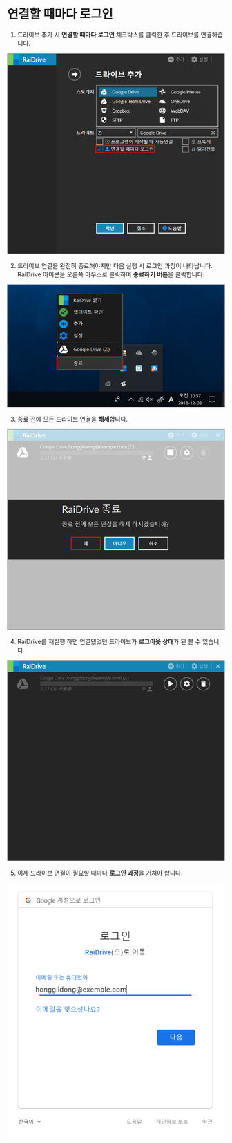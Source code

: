 # 연결할 때마다 로그인


1. 드라이브 추가 시 **연결할 때마다 로그인** 체크박스를 클릭한 후 드라이브를 연결해줍니다.  

![login_checkbox](/login_checkbox.PNG?raw=true)  


2. 드라이브 연결을 완전히 종료해야지만 다음 실행 시 로그인 과정이 나타납니다.  
   RaiDrive 아이콘을 오른쪽 마우스로 클릭하여 **종료하기 버튼**을 클릭합니다.  

![raidrive_off](/raidrive_off.png?raw=true)  


3. 종료 전에 모든 드라이브 연결을 **해제**합니다.      

![off](/log_off.PNG?raw=true)  


4. RaiDrive를 재실행 하면 연결됐었던 드라이브가 **로그아웃 상태**가 된  볼 수 있습니다.

![logout](/logout.PNG?raw=true)  


5. 이제 드라이브 연결이 필요할 때마다 **로그인 과정**을 거쳐야 합니다.  

![login](/login_google.PNG?raw=true)
